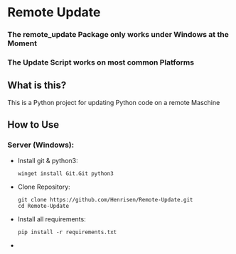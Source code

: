 # Remote Update

### The remote_update Package only works under Windows at the Moment
### The Update Script works on most common Platforms

## What is this?
This is a Python project for updating Python code on a remote Maschine

## How to Use
### Server (Windows):
 - Install git & python3:
   ```
   winget install Git.Git python3
   ```
 - Clone Repository:
   ```
   git clone https://github.com/Henrisen/Remote-Update.git
   cd Remote-Update
   ```
 - Install all requirements:
   ```
   pip install -r requirements.txt
   ```
 - 
